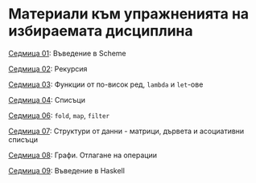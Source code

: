 # Материали към упражненията на избираемата дисциплина

[Седмица 01](./01-scheme-intro/): Въведение в Scheme

[Седмица 02](./02-scheme-recursion/): Рекурсия

[Седмица 03](./03-scheme-higher-order-functions/): Функции от по-висок ред, `lambda` и `let`-ове

[Седмица 04](./04-scheme-lists/): Списъци

[Седмица 06](./06-scheme-fold-map-filter/): `fold`, `map`, `filter`

[Седмица 07](./07-scheme-data-structures/): Структури от данни - матрици, дървета и асоциативни списъци

[Седмица 08](./08-scheme-graphs-delay/): Графи. Отлагане на операции

[Седмица 09](./09-haskell-intro/): Въведение в Haskell

